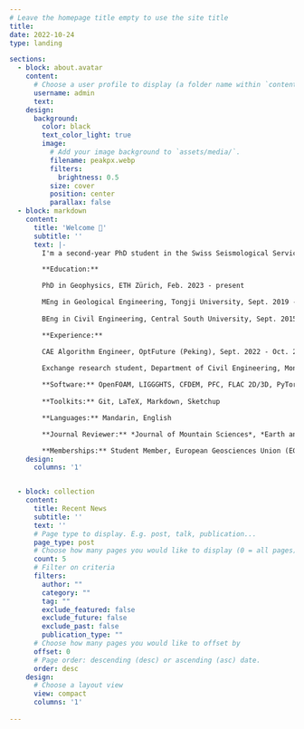 ```yaml
---
# Leave the homepage title empty to use the site title
title:
date: 2022-10-24
type: landing

sections:
  - block: about.avatar
    content:
      # Choose a user profile to display (a folder name within `content/authors/`)
      username: admin
      text: 
    design:
      background:
        color: black
        text_color_light: true
        image:
          # Add your image background to `assets/media/`.
          filename: peakpx.webp
          filters:
            brightness: 0.5
          size: cover
          position: center
          parallax: false
  - block: markdown
    content:
      title: 'Welcome 👋'
      subtitle: ''
      text: |-
        I'm a second-year PhD student in the Swiss Seismological Service & ETH Zürich. I am keen to understanding the across-scale behavior of fault slip / earthquake cycles, and in general, geological hazards.

        **Education:** 

        PhD in Geophysics, ETH Zürich, Feb. 2023 - present

        MEng in Geological Engineering, Tongji University, Sept. 2019 - Mar. 2022 
        
        BEng in Civil Engineering, Central South University, Sept. 2015 - Jun. 2019

        **Experience:** 

        CAE Algorithm Engineer, OptFuture (Peking), Sept. 2022 - Oct. 2022
        
        Exchange research student, Department of Civil Engineering, Monash University, Dec. 2018 - Jun. 2019

        **Software:** OpenFOAM, LIGGGHTS, CFDEM, PFC, FLAC 2D/3D, PyTorch
        
        **Toolkits:** Git, LaTeX, Markdown, Sketchup

        **Languages:** Mandarin, English

        **Journal Reviewer:** *Journal of Mountain Sciences*, *Earth and Space Science*

        **Memberships:** Student Member, European Geosciences Union (EGU)
    design:
      columns: '1'


  - block: collection
    content:
      title: Recent News
      subtitle: ''
      text: ''
      # Page type to display. E.g. post, talk, publication...
      page_type: post
      # Choose how many pages you would like to display (0 = all pages)
      count: 5
      # Filter on criteria
      filters:
        author: ""
        category: ""
        tag: ""
        exclude_featured: false
        exclude_future: false
        exclude_past: false
        publication_type: ""
      # Choose how many pages you would like to offset by
      offset: 0
      # Page order: descending (desc) or ascending (asc) date.
      order: desc
    design:
      # Choose a layout view
      view: compact
      columns: '1'
  
---
```

